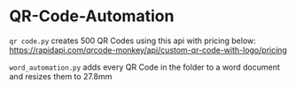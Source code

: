 # QR-Code-Automation

```qr code.py``` creates 500 QR Codes using this api with pricing below:
    https://rapidapi.com/qrcode-monkey/api/custom-qr-code-with-logo/pricing
   
```word_automation.py``` adds every QR Code in the folder to a word document and resizes them to 27.8mm
